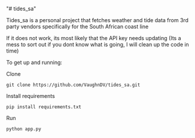 "# tides_sa" 

Tides_sa is a personal project that fetches weather and tide data from 3rd party vendors specifically for the South African coast line

If it does not work, its most likely that the API key needs updating 
(Its a mess to sort out if you dont know what is going, I will clean up the code in time)

To get up and running:

Clone
  
    git clone https://github.com/VaughnDV/tides_sa.git
    

Install requirements

    pip install requirements.txt


Run 

    python app.py
    
